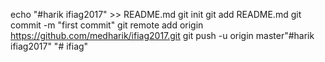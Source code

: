 echo "#harik ifiag2017" >> README.md
git init
git add README.md
git commit -m "first commit"
git remote add origin https://github.com/medharik/ifiag2017.git
git push -u origin master"#harik ifiag2017" 
"# ifiag" 
